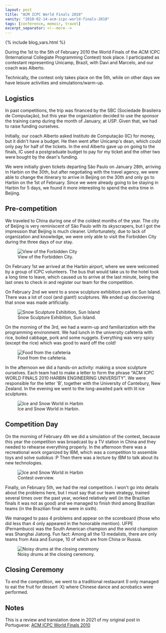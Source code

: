 ```yaml
---
layout: post
title: "ACM ICPC World Finals 2010"
vanity: "2010-02-14-acm-icpc-world-finals-2010"
tags: [conference, memoir, travel]
excerpt_separator: <!--more-->
---
```


{% include blog_vars.html %}

During the 1st to the 5th of February 2010 the World Finals of the ACM ICPC (International Collegiate Programming Contest) took place. I participated as contestant representing Unicamp, Brazil, with Davi and Marcelo, and our coach was Alberto.

<!--more-->

Technically, the contest only takes place on the 5th, while on other days we have leisure activities and simulations/warm-up.

## Logistics

In past competitions, the trip was financed by the SBC (Sociedade Brasileira de Computação), but this year the organization decided to use the sponsor the training camp during the month of January, at USP. Given that, we had to raise funding ourselves.

Initially, our coach Alberto asked Instituto de Computação (IC) for money, but it didn't have a budget. He then went after Unicamp's dean, which could only pay for half of the tickets. In the end Alberto gave up on going to the finals, IC used a postgraduate budget to pay for my ticket and the other two were bought by the dean's funding.

We were initially given tickets departing São Paulo on January 28th, arriving in Harbin on the 30th, but after negotiating with the travel agency, we were able to change the itinerary to arrive in Beijing on the 30th and only go to Harbin on the 1st of February. Since we were already going to be staying in Harbin for 5 days, we found it more interesting to spend the extra time in Beijing.

## Pre-competition

We traveled to China during one of the coldest months of the year. The city of Beijing is very reminiscent of São Paulo with its skyscrapers, but I got the impression that Beijing is much cleaner. Unfortunately, due to lack of organization and knowledge, we were only able to visit the Forbidden City during the three days of our stay.

<figure class="center_children">
    <img src="{{resources_path}}/forbiddencity.jpeg" alt="View of the Forbidden City"/>
    <figcaption>View of the Forbidden City.</figcaption>
</figure>

On February 1st we arrived at the Harbin airport, where we were welcomed by a group of ICPC volunteers. The bus that would take us to the hotel took a long time to leave, which caused us to arrive at the last minute, being the last ones to check in and register our team for the competition.

On February 2nd we went to a snow sculpture exhibition park on Sun Island. There was a lot of cool (and giant!) sculptures. We ended up discovering that snow was made artificially.

<figure class="center_children">
    <img src="{{resources_path}}/icesculptures.jpeg" alt="Snow Sculpture Exhibition, Sun Island"/>
    <figcaption>Snow Sculpture Exhibition, Sun Island.</figcaption>
</figure>


On the morning of the 3rd, we had a warm-up and familiarization with the programming environment. We had lunch in the university cafeteria with rice, boiled cabbage, pork and some nuggets. Everything was very spicy (except the rice) which was good to ward off the cold!

<figure class="center_children">
    <img src="{{resources_path}}/bandejao.jpeg" alt="Food from the cafeteria"/>
    <figcaption>Food from the cafeteria.</figcaption>
</figure>


In the afternoon we did a hands-on activity: making a snow sculpture ourselves. Each team had to make a letter to form the phrase "ACM ICPC WORLD FINALS 2010 HARBIN ENGINEERING UNIVERSITY". We were responsible for the letter 'B', together with the University of Cantebury, New Zealand. In the evening we went to the long-awaited park with lit ice sculptures.


<figure class="center_children">
    <img src="{{resources_path}}/icecity.jpeg" alt="Ice and Snow World in Harbin"/>
    <figcaption>Ice and Snow World in Harbin.</figcaption>
</figure>

## Competition Day

On the morning of February 4th we did a simulation of the contest, because this year the competition was broadcast by a TV station in China and they needed to rehearse everything properly. In the afternoon there was a recreational work organized by IBM, which was a competition to assemble toys and solve sudokus :P Then there was a lecture by IBM to talk about its new technologies.

<figure class="center_children">
    <img src="{{resources_path}}/contest.jpeg" alt="Ice and Snow World in Harbin"/>
    <figcaption>Contest overview.</figcaption>
</figure>

Finally, on February 5th, we had the real competition. I won't go into details about the problems here, but I must say that our team strategy, trained several times over the past year, worked relatively well (in the Brazilian finals it was not as good) and we managed to finish third among Brazilian teams (in the Brazilian final we were in sixth).

We managed to pass 4 problems and appear on the scoreboard (those who did less than 4 only appeared in the honorable mention). UFPE (Pernambuco) was the South American champion and the world champion was Shanghai Jiatong. Fun fact: Among all the 13 medalists, there are only teams from Asia and Europe, 10 of which are from China or Russia.

<figure class="center_children">
    <img src="{{resources_path}}/ceremony.jpeg" alt="Noisy drums at the closing ceremony"/>
    <figcaption>Noisy drums at the closing ceremony.</figcaption>
</figure>

## Closing Ceremony

To end the competition, we went to a traditional restaurant (I only managed to eat the fruit for dessert :X) where Chinese dance and acrobatics were performed.

## Notes

This is a review and translation done in 2021 of my original post in Portuguese: [ACM ICPC World Finals 2010](https://kuniga.wordpress.com/2010/02/14/acm-icpc-world-finals-2010/)
